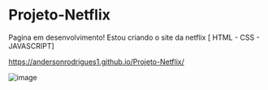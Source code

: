 # Projeto-Netflix

Pagina em desenvolvimento! Estou criando o site da netflix [ HTML - CSS - JAVASCRIPT]

https://andersonrodrigues1.github.io/Projeto-Netflix/

![image](https://github.com/AndersonRodrigues1/Projeto-Netflix/assets/127049907/b8eeee5e-b75e-4a20-8f81-99d3fa935547)

